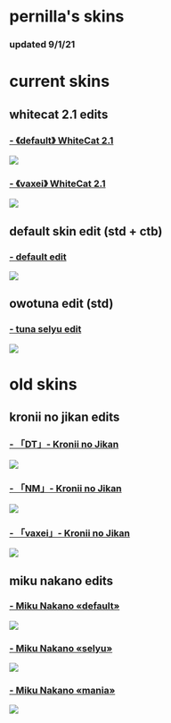 # pernilla's skins
### updated 9/1/21

# current skins

## whitecat 2.1 edits

### [-  《default》 WhiteCat 2.1](https://mega.nz/file/yrBEjBZS#CUUJh5yqtsJEMBADgkyAlC3MPln-zc2jxTie3F-vRm4)
![](https://i.imgur.com/LBs8QKt.jpg)

### [-  《vaxei》 WhiteCat 2.1](https://mega.nz/file/n25TiaYT#BsmgUrMp2o65F3o3y5JFJKuyX6tgg2NsBS9sMdt-0dw)
![](https://i.imgur.com/kM8064M.jpg)

## default skin edit (std + ctb)

### [- default edit](https://mega.nz/file/qjpzDAAY#HFN9Da97NoD2908GG3G-ny80-dtmnL_PksB7pgORwFs)
![](https://i.imgur.com/yi6cWzJ.jpg)

## owotuna edit (std)

### [- tuna selyu edit](https://mega.nz/file/jnhByKgC#PjAt0zqDdzubhHFEDIEtt3XC1vWoOH5ozmS6OV_Ykpc)
![](https://i.imgur.com/f7oPOpQ.jpg)

# old skins

## kronii no jikan edits

### [- 「DT」- Kronii no Jikan](https://mega.nz/file/CqxxhIBI#2BOV_Y_dUZDlr_uN0KEuQdx2Hpm6qzhVTuggHvONTRE)
![](https://i.imgur.com/MYRkOtL.jpg)

### [- 「NM」- Kronii no Jikan](https://mega.nz/file/HzgRiCrS#_fH6nmZvaeR1ALv1PDKCKsv5E8_tOuWX8qBckJVHsZk)
![](https://i.imgur.com/vgKWHSs.jpg)

### [- 「vaxei」- Kronii no Jikan](https://mega.nz/file/GigyCY6b#LYC-b0B8_4hjyRnTs5yYqpUYaqoyHeyeD53CvXmcEsM)
![](https://i.imgur.com/qB2ip65.jpg)

## miku nakano edits

### [- Miku Nakano «default»](https://mega.nz/file/SqJD3C6J#3jpYExYrJLihgvMSBIjJGS2aUKupi5jeXjrrwXHxol8)
![](https://i.imgur.com/uwSgKam.jpg)

### [- Miku Nakano «selyu»](https://mega.nz/file/fipSASDb#twlxxX6tfs3e54kthT_pBfbmSHaL43S8LqKi7hKdy44)
![](https://i.imgur.com/QLajiml.jpg)

### [- Miku Nakano «mania»](https://mega.nz/file/vypmhYCT#PON9nZEHhtqO44RUixpuA9nQTVdOSXn2m_aOjimEFkE)
![](https://i.imgur.com/nhtVFKF.jpg)
